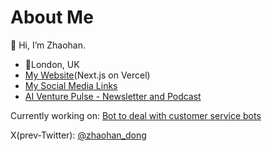 <!---
zhaohan-dong/zhaohan-dong is a ✨ special ✨ repository because its `README.md` (this file) appears on your GitHub profile.
You can click the Preview link to take a look at your changes.
--->
# About Me
👋 Hi, I’m Zhaohan.

<ul>
  <li>📍London, UK</li>
  <li><a href="https://zhaohandong.com">My Website</a>(Next.js on Vercel)</li>
  <li><a href="https://linktr.ee/zhaohan_dong">My Social Media Links</a></li>
  <li><a href="https://www.aiventurepulse.com">AI Venture Pulse - Newsletter and Podcast</a></li>
</ul>

Currently working on:
<a href="https://bot-for-bots.vercel.app">Bot to deal with customer service bots</a>

X(prev-Twitter): [@zhaohan_dong](https://twitter.com/zhaohan_dong)
